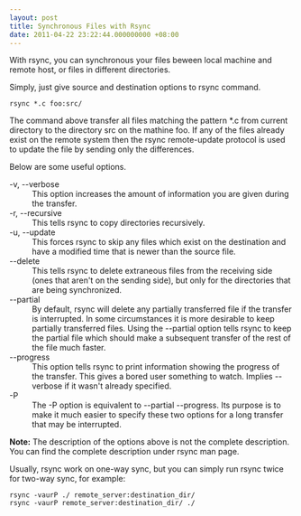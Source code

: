 ```yaml
---
layout: post
title: Synchronous Files with Rsync
date: 2011-04-22 23:22:44.000000000 +08:00
---
```

With rsync, you can synchronous your files beween local machine and remote host, or files in different directories.

Simply,  just give source and destination options to rsync command. 

    rsync *.c foo:src/

The command above transfer all files matching the pattern \*.c from current directory to the directory src on the mathine foo. If any of the files already exist on the remote system then the rsync remote-update protocol is used to update the file by sending only the differences.

Below are some useful options.

<dl>
    <dt>-v, --verbose</dt>
    <dd>This option increases the amount of information you are given during the transfer.</dd>
    <dt>-r, --recursive</dt>
    <dd>This tells rsync to copy directories recursively.</dd>
    <dt>-u, --update</dt>
    <dd>This forces rsync to skip any files which exist on the destination and have a modified time that is newer than the source file.</dd>
    <dt>--delete</dt>
    <dd>This tells rsync to delete extraneous files from the receiving side (ones that aren't on the sending side), but only for the directories that are being synchronized.</dd>
    <dt>--partial</dt>
    <dd>By default, rsync will delete any partially transferred file if the transfer is interrupted. In some circumstances it is more desirable  to  keep  partially transferred  files.  Using  the  --partial  option tells rsync to keep the partial file which should make a subsequent transfer of the rest of the file much faster.</dd>
    <dt>--progress</dt>
    <dd>This  option  tells  rsync  to  print information showing the progress of the transfer. This gives a bored user something to watch.  Implies --verbose if it wasn't already specified.</dd>
    <dt>-P</dt>
    <dd>The  -P  option  is  equivalent to --partial --progress.  Its purpose is to make it much easier to specify these two options for a long transfer that may be interrupted.</dd>
</dl>

**Note:** The description of the options above is not the complete description. You can find the complete description under rsync man page.

Usually, rsync work on one-way sync, but you can simply run rsync twice for two-way sync, for example:

    rsync -vaurP ./ remote_server:destination_dir/
    rsync -vaurP remote_server:destination_dir/ ./
